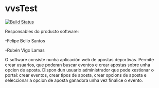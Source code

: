 # vvsTest

[![Build Status](https://travis-ci.org/rubenvigo/vvsTest.svg?branch=master)](https://travis-ci.org/rubenvigo/vvsTest)


Responsables do producto software:

-Felipe Bello Santos

-Rubén Vigo Lamas

O software consiste nunha aplicación web de apostas deportivas. Permite crear usuarios, que poderan buscar eventos e crear apostas sobre unha opcion de aposta. Dispon dun usuario administrador que pode xestionar o portal: crear eventos, crear tipos de aposta, crear opcions de aposta e seleccionar a opcion de aposta ganadora unha vez finalice o evento.
